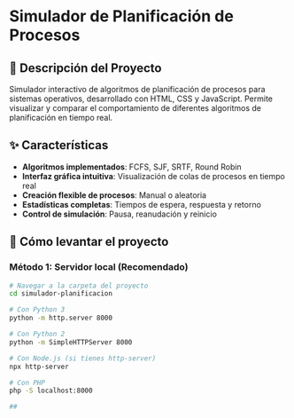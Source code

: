 # Simulador de Planificación de Procesos

## 🎯 Descripción del Proyecto
Simulador interactivo de algoritmos de planificación de procesos para sistemas operativos, desarrollado con HTML, CSS y JavaScript. Permite visualizar y comparar el comportamiento de diferentes algoritmos de planificación en tiempo real.

## ✨ Características
- **Algoritmos implementados**: FCFS, SJF, SRTF, Round Robin
- **Interfaz gráfica intuitiva**: Visualización de colas de procesos en tiempo real
- **Creación flexible de procesos**: Manual o aleatoria
- **Estadísticas completas**: Tiempos de espera, respuesta y retorno
- **Control de simulación**: Pausa, reanudación y reinicio

## 🚀 Cómo levantar el proyecto

### Método 1: Servidor local (Recomendado)
```bash
# Navegar a la carpeta del proyecto
cd simulador-planificacion

# Con Python 3
python -m http.server 8000

# Con Python 2
python -m SimpleHTTPServer 8000

# Con Node.js (si tienes http-server)
npx http-server

# Con PHP
php -S localhost:8000

## 